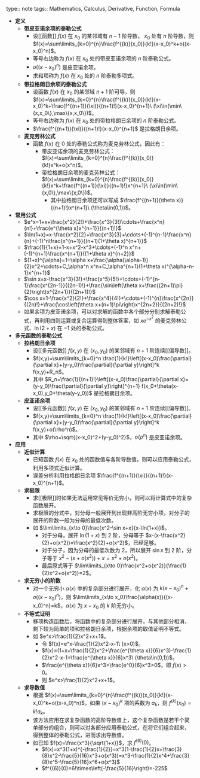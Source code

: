 type:: note
tags:: Mathematics, Calculus, Derivative, Function, Formula

- **定义**
	- **带皮亚诺余项的泰勒公式**
		- 设[[函数]] $f(x)$ 在 $x_0$ 的某邻域有 $n-1$ 阶导数， $x_0$ 处有 $n$ 阶导数，则 $f(x)=\sum\limits_{k=0}^{n}\frac{f^{(k)}(x_0)}{k!}(x-x_0)^k+o((x-x_0)^n)$。
		- 等号右边称为 $f(x)$ 在 $x_0$ 处的带皮亚诺余项的 $n$ 阶泰勒公式。
		- $o((x-x_0)^n)$ 是皮亚诺余项。
		- 求和项称为 $f(x)$ 在 $x_0$ 处的 $n$ 阶泰勒多项式。
	- **带拉格朗日余项的泰勒公式**
		- 设函数 $f(x)$ 在 $x_0$ 的某邻域 $n+1$ 阶可导，则 $f(x)=\sum\limits_{k=0}^{n}\frac{f^{(k)}(x_0)}{k!}(x-x_0)^k+\frac{f^{(n+1)}(\xi)}{(n+1)!}(x-x_0)^{n+1}\ (\xi\in(\min\{x,x_0\},\max\{x,x_0\})$。
		- 等号右边称为 $f(x)$ 在 $x_0$ 处的带拉格朗日余项的 $n$ 阶泰勒公式。
		- $\frac{f^{(n+1)}(\xi)}{(n+1)!}(x-x_0)^{n+1}$ 是拉格朗日余项。
	- **麦克劳林公式**
		- 函数 $f(x)$ 在 $0$ 处的泰勒公式称为麦克劳林公式，因此有：
			- 带皮亚诺余项的麦克劳林公式：$f(x)=\sum\limits_{k=0}^{n}\frac{f^{(k)}(x_0)}{k!}x^k+o(x^n)$。
			- 带拉格朗日余项的麦克劳林公式：$f(x)=\sum\limits_{k=0}^{n}\frac{f^{(k)}(x_0)}{k!}x^k+\frac{f^{(n+1)}(\xi)}{(n+1)!}x^{n+1}\ (\xi\in(\min\{x,0\},\max\{x,0\})$。
				- 其中拉格朗日余项还可以写成 $\frac{f^{(n+1)}(\theta x)}{(n+1)!}x^{n+1}\ (\theta\in(0,1))$。
- **常用公式**
	- $e^x=1+x+\frac{x^2}{2!}+\frac{x^3}{3!}\cdots+\frac{x^n}{n!}+\frac{e^{\theta x}x^{n+1}}{(n+1)!}$
	- $\ln(1+x)=x-\frac{x^2}{2}+\frac{x^3}{3}+\cdots+(-1)^{n-1}\frac{x^n}{n}+(-1)^n\frac{x^{n+1}}{(n+1)(1+\theta x)^{n+1}}$
	- $\frac{1}{1+x}=1-x+x^2-x^3+\cdots+(-1)^n x^n+(-1)^{n+1}\frac{x^{n+1}}{(1+\theta x)^{n+2}}$
	- $(1+x)^{\alpha}=1+\alpha x+\frac{\alpha(\alpha-1)}{2}x^2+\cdots+C_\alpha^n x^n+C_\alpha^{n+1}(1+\theta x)^{\alpha-n-1}x^{n+1}$
	- $\sin x=x-\frac{x^3}{3!}+\frac{x^5}{5!}+\cdots+(-1)^{n-1}\frac{x^{2n-1}}{(2n-1)!}+\frac{\sin\left(\theta x+\frac{(2n+1)\pi}{2}\right)x^{2n+1}}{(2n+1)!}$
	- $\cos x=1-\frac{x^2}{2!}+\frac{x^4}{4!}+\cdots+(-1)^{n}\frac{x^{2n}}{(2n)!}+\frac{\cos\left(\theta x+(n+1)\pi\right)x^{2n+2}}{(2n+2)!}$
	- 如果余项为皮亚诺余项，可以对求解的函数中各个部分分别求解泰勒公式，再利用四则运算或复合运算得到整体答案，如 $xe^{-x^2}$ 的麦克劳林公式、$\ln(2+x)$ 在 $-1$ 处的泰勒公式。
- **多元函数的泰勒公式**
	- **拉格朗日余项**
		- 设[[多元函数]] $f(x,y)$ 在 $(x_0,y_0)$ 的某邻域有 $n+1$ 阶连续[[偏导数]]。
		- $f(x,y)=\sum\limits_{k=0}^n \frac{1}{k!}\left[(x-x_0)\frac{\partial}{\partial x}+(y-y_0)\frac{\partial}{\partial y}\right]^k f(x,y)+R_n$。
		- 其中 $R_n=\frac{1}{(n+1)!}\left[(x-x_0)\frac{\partial}{\partial x}+(y-y_0)\frac{\partial}{\partial y}\right]^{n+1} f(x_0+\theta(x-x_0),y_0+\theta(y-y_0))$ 是拉格朗日余项。
	- **皮亚诺余项**
		- 设[[多元函数]] $f(x,y)$ 在 $(x_0,y_0)$ 的某邻域有 $n+1$ 阶连续[[偏导数]]。
		- $f(x,y)=\sum\limits_{k=0}^n \frac{1}{k!}\left[(x-x_0)\frac{\partial}{\partial x}+(y-y_0)\frac{\partial}{\partial y}\right]^k f(x,y)+o(\rho^n)$。
		- 其中 $\rho=\sqrt{(x-x_0)^2+(y-y_0)^2}$，$o(\rho^n)$ 是皮亚诺余项。
- **应用**
	- **近似计算**
		- 已知函数 $f(x)$ 在 $x_0$ 处的函数值与各阶导数值，则可以应用泰勒公式，利用多项式近似计算。
		- 误差分析利用拉格朗日余项 $\frac{f^{(n+1)}(\xi)}{(n+1)!}(x-x_0)^{n+1}$。
	- **求极限**
		- 求[[极限]]时如果无法运用常见等价无穷小，则可以将计算式中的复杂函数展开。
		- 求极限的分式中，对分母一般展开到出现非高阶无穷小项，对分子的展开的阶数一般为分母的最低次数。
		- 如 $\lim\limits_{x\to 0}\frac{x^2-\sin x+x}{x-\ln(1+x)}$。
			- 对于分母，展开 $\ln(1+x)$ 到 $2$ 阶，分母等于 $x-(x-\frac{x^2}{2}+o(x^2))=\frac{x^2}{2}+o(x^2)$，已经足够。
			- 对于分子，因为分母的最低次数为 $2$，所以展开 $\sin x$ 到 $2$ 阶，分子等于 $x^2-(x+o(x^2))+x=x^2+o(x^2)$。
			- 最后原式等于 $\lim\limits_{x\to 0}\frac{x^2+o(x^2)}{\frac{1}{2}x^2+o(x^2)}=2$。
	- **求无穷小的阶数**
		- 对一个无穷小 $\alpha(x)$ 中的复杂部分进行展开，化 $\alpha(x)$ 为 $k(x-x_0)^n+o((x-x_0)^n)$，则 $\lim\limits_{x\to x_0}\frac{\alpha(x)}{(x-x_0)^n}=k$，$\alpha(x)$ 为 $x-x_0$ 的 $k$ 阶无穷小。
	- **不等式证明**
		- 移项构造函数后，将函数中的复杂部分进行展开，与其他部分相消，剩下较为简单的项和拉格朗日余项，根据余项的取值证明不等式。
		- 如 $e^x>\frac{1}{2}x^2+x+1$。
			- 令 $f(x)=e^x-\frac{1}{2}x^2-x-1\ (x>0)$。
			- $f(x)=(1+x+\frac{1}{2}x^2+\frac{e^{\theta x}}{6}x^3)-\frac{1}{2}x^2-x-1=\frac{e^{\theta x}}{6}x^3\ (\theta\in(0,1))$。
			- $\frac{e^{\theta x}}{6}x^3>\frac{e^0}{6}x^3>0$，即 $f(x)>0$。
			- 则 $e^x>\frac{1}{2}x^2+x+1$。
	- **求导数值**
		- 根据 $f(x)=\sum\limits_{k=0}^{n}\frac{f^{(k)}(x_0)}{k!}(x-x_0)^k+o((x-x_0)^n)$，如果 $(x-x_0)^k$ 项的系数为 $a_k$，则 $f^{(k)}(x_0)=k!a_k$。
		- 该方法应用在求复杂函数的高阶导数值上，这个复杂函数是若干个简单部分的组合，则可以对各部分应用泰勒公式，在将它们组合起来，得到整体的泰勒公式，进而求出导数值。
		- 如已知 $f(x)=\frac{x^3}{\sqrt{1+x}}$，求 $f^{(6)}(0)$。
			- $f(x)=x^3(1+x)^{-\frac{1}{2}}=x^3(1-\frac{1}{2}x+\frac{3}{8}x^2-\frac{5}{16}x^3+o(x^3))=x^3-\frac{1}{2}x^4+\frac{3}{8}x^5-\frac{5}{16}x^6+o(x^3)$
			- $f^{(6)}(0)=6!\times\left(-\frac{5}{16}\right)=-225$
